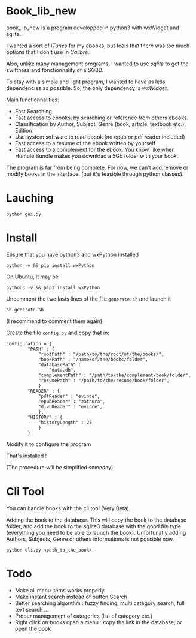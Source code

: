 # Book_lib_new

book_lib_new is a program developped in python3 with
wxWidget and sqlite.

I wanted a sort of *iTunes* for my ebooks, but feels that
there was too much options that I don't use in *Calibre*.

Also, unlike many management programs, I wanted to use
*sqlite* to get the swiftness and fonctionnality
of a SGBD.

To stay with a simple and light program, I wanted to have as
less dependencies as possible. So, the only dependency is *wxWidget*.

Main functionnalities:
- Fast Searching
- Fast access to ebooks, by searching or reference from others ebooks.
- Classification by Author, Subject, Genre (book, article, textbook etc.), Edition
- Use system software to read ebook (no epub or pdf reader included)
- Fast access to a resume of the ebook written by yourself
- Fast access to a complement for the ebook. You know, like when Humble Bundle
makes you download a 5Gb folder with your book.

The program is far from being complete.
For now, we can't add,remove or modify books in the interface.
(but it's feasible through python classes).

# Lauching

```
python gui.py
```

# Install

Ensure that you have python3 and wxPython installed

```
python -v && pip install wxPython
```

On Ubuntu, it may be
```
python3 -v && pip3 install wxPython
```

Uncomment the two lasts lines of the file `generate.sh` and launch it
```
sh generate.sh
```
(I recommend to comment them again)

Create the file `config.py` and copy that in:
```
configuration = {
        "PATH" : {
            "rootPath" : "/path/to/the/root/of/the/books/",
            "bookPath" : "/name/of/the/books/folder",
            "databasePath" :
                "data.db",
            "complementPath" : "/path/to/the/complement/book/folder",
            "resumePath" : "/path/to/the/resume/book/folder",
            },
        "READER" : {
            "pdfReader" : "evince",
            "epubReader" : "zathura",
            "djvuReader" : "evince",
            },
        "HISTORY" : {
            "historyLength" : 25
            }
        }
```
Modify it to configure the program

That's installed !

(The procedure will be simplified someday)

# Cli Tool

You can handle books with the cli tool (Very Beta).

Adding the book to the database.
This will copy the book to the database folder,
and add the book to the sqlite3 database with the good
file type (everything you need to be able to launch the book).
Unfortunatly adding Authors, Subjects, Genre or others informations
is not possible now.
```
python cli.py <path_to_the_book>
```




# Todo

- Make all menu items works properly
- Make instant search instead of button Search
- Better searching algorithm : fuzzy finding, multi category search, full text search ...
- Proper management of categories (list of category etc.)
- Right click on books open a menu : copy the link in the database, or open the book
